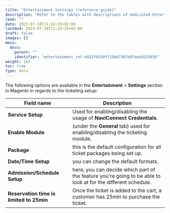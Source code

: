 ```yaml
---
title: "Entertainment Settings (reference guide)"
description: "Refer to the tables with descriptions of dedicated Entertainment Settings fields."
lead: ""
date: 2023-07-18T11:24:25+02:00
lastmod: 2023-07-18T11:24:25+02:00
draft: false
images: []
menu:
  docs:
    parent: ""
    identifier: "entertainment_ref-e832f6559ff150d7367ddfaeb4524838"
weight: 183
toc: true
type: docs
---
```


The following options are available in the **Entertainment** > **Settings** section in Magento in regards to the ticketing setup:

| Field name      | Description |
| ----------- | ----------- |
| **Service Setup** | Used for enabling/disabling the usage of **NaviConnect Credentials**. |
| **Enable Module** | (under the **General** tab) used for enabling/disabling the ticketing module. |
| **Package** | this is the default configuration for all ticket packages being set up. |
| **Date/Time Setup** | you can change the default formats. |
| **Admission/Schedule Setup** | here, you can decide which part of the feature you're going to be able to look at for the different schedule. | 
| **Reservation time is limited to 25min** | Once the ticket is added to the cart, a customer has 25min to purchase the ticket. | 